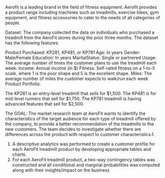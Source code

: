 Aerofit is a leading brand in the field of fitness equipment. 
Aerofit provides a product range including machines such as treadmills, exercise bikes, gym equipment, and fitness accessories to cater to the needs of all categories of people.

Dataset:
The company collected the data on individuals who purchased a treadmill from the AeroFit stores during the prior three months. The dataset has the following features:

Product Purchased:	KP281, KP481, or KP781
Age:	In years
Gender:	Male/Female
Education:	In years
MaritalStatus:	Single or partnered
Usage:	The average number of times the customer plans to use the treadmill each week.
Income:	Annual income (in $)
Fitness:	Self-rated fitness on a 1-to-5 scale, where 1 is the poor shape and 5 is the excellent shape.
Miles:	The average number of miles the customer expects to walk/run each week
Product Portfolio:

The KP281 is an entry-level treadmill that sells for $1,500.
The KP481 is for mid-level runners that sell for $1,750.
The KP781 treadmill is having advanced features that sell for $2,500.

The GOAL:
The market research team at AeroFit wants to identify the characteristics of the target audience for each type of treadmill offered by the company, 
to provide a better recommendation of the treadmills to the new customers. 
The team decides to investigate whether there are differences across the product with respect to customer characteristics.1. 
1. A descriptive analytics was performed to create a customer profile for each AeroFit treadmill product by developing appropriate tables and charts.
2. For each AeroFit treadmill product, a two-way contingency tables was constructed and all conditional and marginal probabilities was computed along with their insights/impact on the business


